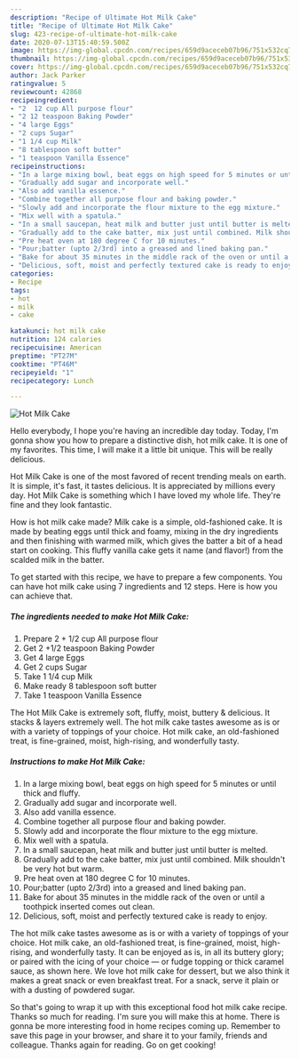 ```yaml
---
description: "Recipe of Ultimate Hot Milk Cake"
title: "Recipe of Ultimate Hot Milk Cake"
slug: 423-recipe-of-ultimate-hot-milk-cake
date: 2020-07-13T15:40:59.500Z
image: https://img-global.cpcdn.com/recipes/659d9aceceb07b96/751x532cq70/hot-milk-cake-recipe-main-photo.jpg
thumbnail: https://img-global.cpcdn.com/recipes/659d9aceceb07b96/751x532cq70/hot-milk-cake-recipe-main-photo.jpg
cover: https://img-global.cpcdn.com/recipes/659d9aceceb07b96/751x532cq70/hot-milk-cake-recipe-main-photo.jpg
author: Jack Parker
ratingvalue: 5
reviewcount: 42868
recipeingredient:
- "2  12 cup All purpose flour"
- "2 12 teaspoon Baking Powder"
- "4 large Eggs"
- "2 cups Sugar"
- "1 1/4 cup Milk"
- "8 tablespoon soft butter"
- "1 teaspoon Vanilla Essence"
recipeinstructions:
- "In a large mixing bowl, beat eggs on high speed for 5 minutes or until thick and fluffy."
- "Gradually add sugar and incorporate well."
- "Also add vanilla essence."
- "Combine together all purpose flour and baking powder."
- "Slowly add and incorporate the flour mixture to the egg mixture."
- "Mix well with a spatula."
- "In a small saucepan, heat milk and butter just until butter is melted."
- "Gradually add to the cake batter, mix just until combined. Milk shouldn&#39;t be very hot but warm."
- "Pre heat oven at 180 degree C for 10 minutes."
- "Pour;batter (upto 2/3rd) into a greased and lined baking pan."
- "Bake for about 35 minutes in the middle rack of the oven or until a toothpick inserted comes out clean."
- "Delicious, soft, moist and perfectly textured cake is ready to enjoy."
categories:
- Recipe
tags:
- hot
- milk
- cake

katakunci: hot milk cake 
nutrition: 124 calories
recipecuisine: American
preptime: "PT27M"
cooktime: "PT46M"
recipeyield: "1"
recipecategory: Lunch

---
```



![Hot Milk Cake](https://img-global.cpcdn.com/recipes/659d9aceceb07b96/751x532cq70/hot-milk-cake-recipe-main-photo.jpg)

Hello everybody, I hope you're having an incredible day today. Today, I'm gonna show you how to prepare a distinctive dish, hot milk cake. It is one of my favorites. This time, I will make it a little bit unique. This will be really delicious.

Hot Milk Cake is one of the most favored of recent trending meals on earth. It is simple, it's fast, it tastes delicious. It is appreciated by millions every day. Hot Milk Cake is something which I have loved my whole life. They're fine and they look fantastic.

How is hot milk cake made? Milk cake is a simple, old-fashioned cake. It is made by beating eggs until thick and foamy, mixing in the dry ingredients and then finishing with warmed milk, which gives the batter a bit of a head start on cooking. This fluffy vanilla cake gets it name (and flavor!) from the scalded milk in the batter.


To get started with this recipe, we have to prepare a few components. You can have hot milk cake using 7 ingredients and 12 steps. Here is how you can achieve that.

<!--inarticleads1-->

##### The ingredients needed to make Hot Milk Cake:

1. Prepare 2 + 1/2 cup All purpose flour
1. Get 2 +1/2 teaspoon Baking Powder
1. Get 4 large Eggs
1. Get 2 cups Sugar
1. Take 1 1/4 cup Milk
1. Make ready 8 tablespoon soft butter
1. Take 1 teaspoon Vanilla Essence


The Hot Milk Cake is extremely soft, fluffy, moist, buttery &amp; delicious. It stacks &amp; layers extremely well. The hot milk cake tastes awesome as is or with a variety of toppings of your choice. Hot milk cake, an old-fashioned treat, is fine-grained, moist, high-rising, and wonderfully tasty. 

<!--inarticleads2-->

##### Instructions to make Hot Milk Cake:

1. In a large mixing bowl, beat eggs on high speed for 5 minutes or until thick and fluffy.
1. Gradually add sugar and incorporate well.
1. Also add vanilla essence.
1. Combine together all purpose flour and baking powder.
1. Slowly add and incorporate the flour mixture to the egg mixture.
1. Mix well with a spatula.
1. In a small saucepan, heat milk and butter just until butter is melted.
1. Gradually add to the cake batter, mix just until combined. Milk shouldn&#39;t be very hot but warm.
1. Pre heat oven at 180 degree C for 10 minutes.
1. Pour;batter (upto 2/3rd) into a greased and lined baking pan.
1. Bake for about 35 minutes in the middle rack of the oven or until a toothpick inserted comes out clean.
1. Delicious, soft, moist and perfectly textured cake is ready to enjoy.


The hot milk cake tastes awesome as is or with a variety of toppings of your choice. Hot milk cake, an old-fashioned treat, is fine-grained, moist, high-rising, and wonderfully tasty. It can be enjoyed as is, in all its buttery glory; or paired with the icing of your choice — or fudge topping or thick caramel sauce, as shown here. We love hot milk cake for dessert, but we also think it makes a great snack or even breakfast treat. For a snack, serve it plain or with a dusting of powdered sugar. 

So that's going to wrap it up with this exceptional food hot milk cake recipe. Thanks so much for reading. I'm sure you will make this at home. There is gonna be more interesting food in home recipes coming up. Remember to save this page in your browser, and share it to your family, friends and colleague. Thanks again for reading. Go on get cooking!

